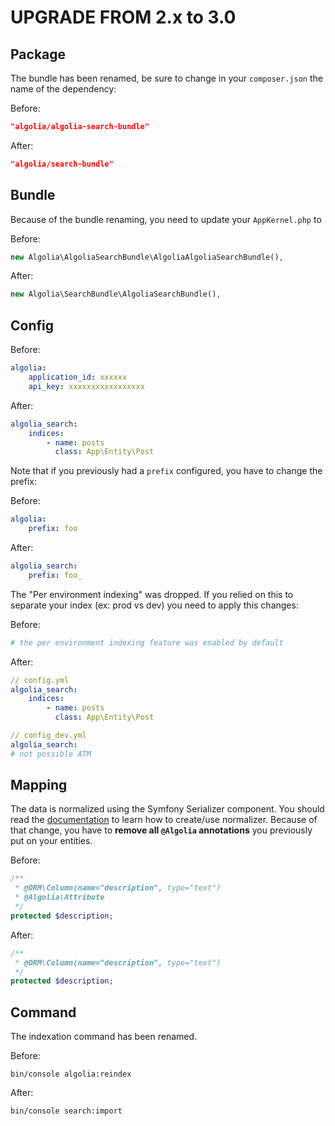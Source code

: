 UPGRADE FROM 2.x to 3.0
=======================

Package
-------
The bundle has been renamed, be sure to change in your `composer.json` the name of the dependency:

Before:
```json
"algolia/algolia-search-bundle"
```

After:
```json
"algolia/search-bundle"
```

Bundle
------

Because of the bundle renaming, you need to update your `AppKernel.php` to 

Before:
```php
new Algolia\AlgoliaSearchBundle\AlgoliaAlgoliaSearchBundle(),
```

After:
```php
new Algolia\SearchBundle\AlgoliaSearchBundle(),
```

Config
------

Before:

```yml
algolia:
    application_id: xxxxxx
    api_key: xxxxxxxxxxxxxxxxx
```

After:

```yml
algolia_search:
    indices:
        - name: posts
          class: App\Entity\Post
```

Note that if you previously had a `prefix` configured, you have to change the prefix:

Before:

```yml
algolia:
    prefix: foo
```

After:

```yml
algolia_search:
    prefix: foo_
```

The "Per environment indexing" was dropped. If you relied on this to separate your index (ex: prod vs dev) you need to apply this changes:

Before:

```yml
# the per environment indexing feature was enabled by default
```

After:

```yml
// config.yml
algolia_search:
    indices:
        - name: posts
          class: App\Entity\Post
```

```yml
// config_dev.yml
algolia_search:
# not possible ATM
```

Mapping
------- 

The data is normalized using the Symfony Serializer component. You should read the [documentation](README.md) to learn how to create/use normalizer.
Because of that change, you have to **remove all `@Algolia` annotations** you previously put on your entities.

Before:
```php
/**
 * @ORM\Column(name="description", type="text")
 * @Algolia\Attribute
 */
protected $description;
```

After:
```php
/**
 * @ORM\Column(name="description", type="text")
 */
protected $description;
```


Command
-------

The indexation command has been renamed.

Before:
```
bin/console algolia:reindex
```

After:
```
bin/console search:import
```



